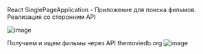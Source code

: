 React SinglePageApplication - Приложение для поиска фильмов. Реализация со сторонним API

![image](https://user-images.githubusercontent.com/45043894/138611172-29c2d091-701d-4374-9019-f79178b9579e.png)

Получаем и ищем фильмы через API themoviedb.org
![image](https://user-images.githubusercontent.com/45043894/138611312-24d10f0f-3397-4354-bb1b-9f08ba83198e.png)
